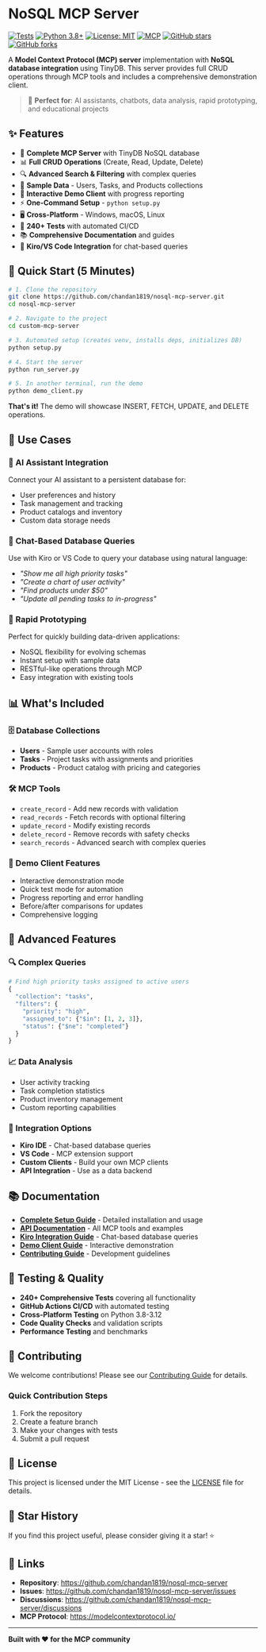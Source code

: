 # NoSQL MCP Server

[![Tests](https://github.com/chandan1819/nosql-mcp-server/workflows/Tests/badge.svg)](https://github.com/chandan1819/nosql-mcp-server/actions)
[![Python 3.8+](https://img.shields.io/badge/python-3.8+-blue.svg)](https://www.python.org/downloads/)
[![License: MIT](https://img.shields.io/badge/License-MIT-yellow.svg)](https://opensource.org/licenses/MIT)
[![MCP](https://img.shields.io/badge/MCP-Compatible-green.svg)](https://modelcontextprotocol.io/)
[![GitHub stars](https://img.shields.io/github/stars/chandan1819/nosql-mcp-server.svg)](https://github.com/chandan1819/nosql-mcp-server/stargazers)
[![GitHub forks](https://img.shields.io/github/forks/chandan1819/nosql-mcp-server.svg)](https://github.com/chandan1819/nosql-mcp-server/network)

A **Model Context Protocol (MCP) server** implementation with **NoSQL database integration** using TinyDB. This server provides full CRUD operations through MCP tools and includes a comprehensive demonstration client.

> 🚀 **Perfect for**: AI assistants, chatbots, data analysis, rapid prototyping, and educational projects

## ✨ Features

- 🔧 **Complete MCP Server** with TinyDB NoSQL database
- 📊 **Full CRUD Operations** (Create, Read, Update, Delete)
- 🔍 **Advanced Search & Filtering** with complex queries
- 🎯 **Sample Data** - Users, Tasks, and Products collections
- 🤖 **Interactive Demo Client** with progress reporting
- ⚡ **One-Command Setup** - `python setup.py`
- 🖥️ **Cross-Platform** - Windows, macOS, Linux
- 🧪 **240+ Tests** with automated CI/CD
- 📚 **Comprehensive Documentation** and guides
- 🔗 **Kiro/VS Code Integration** for chat-based queries

## 🚀 Quick Start (5 Minutes)

```bash
# 1. Clone the repository
git clone https://github.com/chandan1819/nosql-mcp-server.git
cd nosql-mcp-server

# 2. Navigate to the project
cd custom-mcp-server

# 3. Automated setup (creates venv, installs deps, initializes DB)
python setup.py

# 4. Start the server
python run_server.py

# 5. In another terminal, run the demo
python demo_client.py
```

**That's it!** The demo will showcase INSERT, FETCH, UPDATE, and DELETE operations.

## 🎯 Use Cases

### 🤖 AI Assistant Integration
Connect your AI assistant to a persistent database for:
- User preferences and history
- Task management and tracking  
- Product catalogs and inventory
- Custom data storage needs

### 💬 Chat-Based Database Queries
Use with Kiro or VS Code to query your database using natural language:
- *"Show me all high priority tasks"*
- *"Create a chart of user activity"*
- *"Find products under $50"*
- *"Update all pending tasks to in-progress"*

### 🔬 Rapid Prototyping
Perfect for quickly building data-driven applications:
- NoSQL flexibility for evolving schemas
- Instant setup with sample data
- RESTful-like operations through MCP
- Easy integration with existing tools

## 📊 What's Included

### 🗄️ Database Collections
- **Users** - Sample user accounts with roles
- **Tasks** - Project tasks with assignments and priorities  
- **Products** - Product catalog with pricing and categories

### 🛠️ MCP Tools
- `create_record` - Add new records with validation
- `read_records` - Fetch records with optional filtering
- `update_record` - Modify existing records
- `delete_record` - Remove records with safety checks
- `search_records` - Advanced search with complex queries

### 📱 Demo Client Features
- Interactive demonstration mode
- Quick test mode for automation
- Progress reporting and error handling
- Before/after comparisons for updates
- Comprehensive logging

## 🔧 Advanced Features

### 🔍 Complex Queries
```python
# Find high priority tasks assigned to active users
{
  "collection": "tasks",
  "filters": {
    "priority": "high",
    "assigned_to": {"$in": [1, 2, 3]},
    "status": {"$ne": "completed"}
  }
}
```

### 📈 Data Analysis
- User activity tracking
- Task completion statistics
- Product inventory management
- Custom reporting capabilities

### 🔗 Integration Options
- **Kiro IDE** - Chat-based database queries
- **VS Code** - MCP extension support
- **Custom Clients** - Build your own MCP clients
- **API Integration** - Use as a data backend

## 📚 Documentation

- **[Complete Setup Guide](custom-mcp-server/README.md)** - Detailed installation and usage
- **[API Documentation](custom-mcp-server/API_DOCUMENTATION.md)** - All MCP tools and examples
- **[Kiro Integration Guide](custom-mcp-server/KIRO_INTEGRATION_GUIDE.md)** - Chat-based database queries
- **[Demo Client Guide](custom-mcp-server/DEMO_CLIENT_README.md)** - Interactive demonstration
- **[Contributing Guide](custom-mcp-server/CONTRIBUTING.md)** - Development guidelines

## 🧪 Testing & Quality

- **240+ Comprehensive Tests** covering all functionality
- **GitHub Actions CI/CD** with automated testing
- **Cross-Platform Testing** on Python 3.8-3.12
- **Code Quality Checks** and validation scripts
- **Performance Testing** and benchmarks

## 🤝 Contributing

We welcome contributions! Please see our [Contributing Guide](custom-mcp-server/CONTRIBUTING.md) for details.

### Quick Contribution Steps
1. Fork the repository
2. Create a feature branch
3. Make your changes with tests
4. Submit a pull request

## 📄 License

This project is licensed under the MIT License - see the [LICENSE](custom-mcp-server/LICENSE) file for details.

## 🌟 Star History

If you find this project useful, please consider giving it a star! ⭐

## 🔗 Links

- **Repository**: https://github.com/chandan1819/nosql-mcp-server
- **Issues**: https://github.com/chandan1819/nosql-mcp-server/issues
- **Discussions**: https://github.com/chandan1819/nosql-mcp-server/discussions
- **MCP Protocol**: https://modelcontextprotocol.io/

---

**Built with ❤️ for the MCP community**